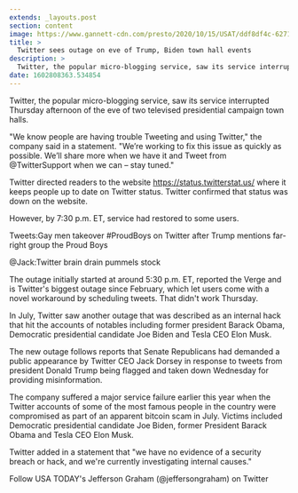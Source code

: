 ```yaml
--- 
extends: _layouts.post 
section: content 
image: https://www.gannett-cdn.com/presto/2020/10/15/USAT/ddf8df4c-6271-4a6b-a2fa-201a9faec4b6-Screen_Shot_2020-10-15_at_3.20.56_PM.jpg?crop=2011,1132,x157,y0&width=2011&height=1132&format=pjpg&auto=webp 
title: > 
  Twitter sees outage on eve of Trump, Biden town hall events 
description: > 
  Twitter, the popular micro-blogging service, saw its service interrupted Thursday afternoon of the eve of two televised presidential campaign town halls.Twitter directed readers to the website https://status.twitterstat.us/ where it keeps people up to date on Twitter status.Tweets:Gay men takeover #ProudBoys on Twitter after Trump mentions far-right group the Proud Boys@Jack:Twitter brain drain pummels stockThe outage initially started at around 5:30 p.m.Victims included Democratic presidential candidate Joe Biden, former President Barack Obama and Tesla CEO Elon Musk.Twitter added in a statement that "we have no evidence of a security breach or hack, and we're currently investigating internal causes." 
date: 1602808363.534854 
--- 
```

Twitter, the popular micro-blogging service, saw its service interrupted Thursday afternoon of the eve of two televised presidential campaign town halls.

"We know people are having trouble Tweeting and using Twitter," the company said in a statement. "We’re working to fix this issue as quickly as possible. We’ll share more when we have it and Tweet from @TwitterSupport when we can – stay tuned."

Twitter directed readers to the website https://status.twitterstat.us/ where it keeps people up to date on Twitter status. Twitter confirmed that status was down on the website.

However, by 7:30 p.m. ET, service had restored to some users.

Tweets:Gay men takeover #ProudBoys on Twitter after Trump mentions far-right group the Proud Boys

@Jack:Twitter brain drain pummels stock

The outage initially started at around 5:30 p.m. ET, reported the Verge and is Twitter's biggest outage since February, which let users come with a novel workaround by scheduling tweets. That didn't work Thursday.

In July, Twitter saw another outage that was described as an internal hack that hit the accounts of notables including former president Barack Obama, Democratic presidential candidate Joe Biden and Tesla CEO Elon Musk.

The new outage follows reports that Senate Republicans had demanded a public appearance by Twitter CEO Jack Dorsey in response to tweets from president Donald Trump being flagged and taken down Wednesday for providing misinformation.

The company suffered a major service failure earlier this year when the Twitter accounts of some of the most famous people in the country were compromised as part of an apparent bitcoin scam in July. Victims included Democratic presidential candidate Joe Biden, former President Barack Obama and Tesla CEO Elon Musk.

Twitter added in a statement that "we have no evidence of a security breach or hack, and we're currently investigating internal causes."

Follow USA TODAY's Jefferson Graham (@jeffersongraham) on Twitter